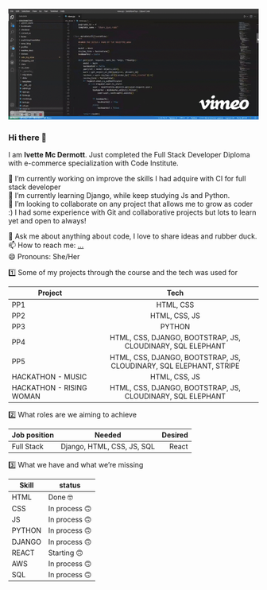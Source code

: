 ![](sts-high.gif)

### Hi there 👋

I am **Ivette Mc Dermott**. Just completed the Full Stack Developer Diploma with e-commerce specialization with Code Institute.

🔭 I’m currently working on improve the skills I had adquire with CI for full stack developer <br>
🌱 I’m currently learning Django, while keep studying Js and Python. <br>
👯 I’m looking to collaborate on any project that allows me to grow as coder :) I had some experience with Git and collaborative projects but lots to learn yet and open to always! <br>
<!-- - 🤔 I’m looking for help with Django -->
💬 Ask me about anything about code, I love to share ideas and rubber duck. <br>
📫 How to reach me: [...](https://www.linkedin.com/in/ivette-mc-dermott/) <br>
😄 Pronouns: She/Her <br>
<!-- - ⚡ Fun fact: -->

1️⃣  Some of my projects through the course and the tech was used for

| Project       | Tech           |
| ------------- |:-------------:|
| PP1    | HTML, CSS |
| PP2   | HTML, CSS, JS |
| PP3    | PYTHON |
| PP4    | HTML, CSS, DJANGO, BOOTSTRAP, JS, CLOUDINARY, SQL ELEPHANT |
| PP5    | HTML, CSS, DJANGO, BOOTSTRAP, JS, CLOUDINARY, SQL ELEPHANT, STRIPE |
| HACKATHON - MUSIC    | HTML, CSS, JS |
| HACKATHON - RISING WOMAN    | HTML, CSS, DJANGO, BOOTSTRAP, JS, CLOUDINARY, SQL ELEPHANT |


2️⃣  What roles are we aiming to achieve

| Job position| Needed| Desired  |
| ------------- |:-------------:| -----:|
| Full Stack | Django, HTML, CSS, JS, SQL | React |


3️⃣ What we have and what we’re missing 


| Skill  | status |
| ------------- | ------------- |
| HTML | Done 🤓  |
| CSS | In process 🙃  |
| JS  | In process 🙃  |
| PYTHON | In process 🙃  |
| DJANGO | In process 🙃  |
| REACT | Starting 🙃  |
| AWS  | In process 🙃 |
| SQL | In process 🙃  |
